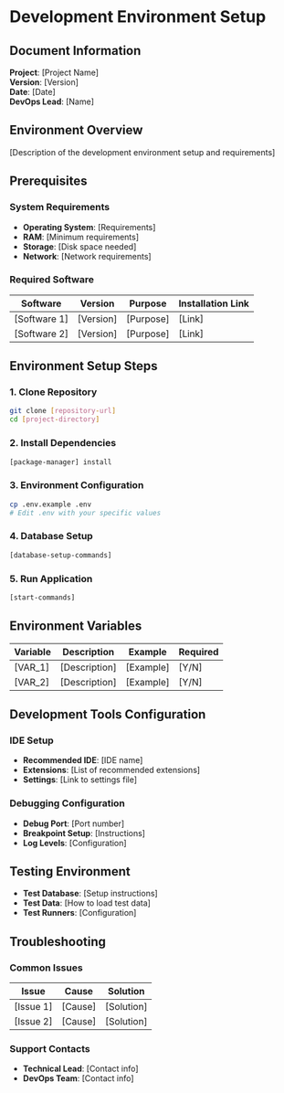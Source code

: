 # Development Environment Setup

## Document Information
**Project**: [Project Name]  
**Version**: [Version]  
**Date**: [Date]  
**DevOps Lead**: [Name]

## Environment Overview
[Description of the development environment setup and requirements]

## Prerequisites

### System Requirements
- **Operating System**: [Requirements]
- **RAM**: [Minimum requirements]
- **Storage**: [Disk space needed]
- **Network**: [Network requirements]

### Required Software
| Software | Version | Purpose | Installation Link |
|----------|---------|---------|-------------------|
| [Software 1] | [Version] | [Purpose] | [Link] |
| [Software 2] | [Version] | [Purpose] | [Link] |

## Environment Setup Steps

### 1. Clone Repository
```bash
git clone [repository-url]
cd [project-directory]
```

### 2. Install Dependencies
```bash
[package-manager] install
```

### 3. Environment Configuration
```bash
cp .env.example .env
# Edit .env with your specific values
```

### 4. Database Setup
```bash
[database-setup-commands]
```

### 5. Run Application
```bash
[start-commands]
```

## Environment Variables
| Variable | Description | Example | Required |
|----------|-------------|---------|----------|
| [VAR_1] | [Description] | [Example] | [Y/N] |
| [VAR_2] | [Description] | [Example] | [Y/N] |

## Development Tools Configuration

### IDE Setup
- **Recommended IDE**: [IDE name]
- **Extensions**: [List of recommended extensions]
- **Settings**: [Link to settings file]

### Debugging Configuration
- **Debug Port**: [Port number]
- **Breakpoint Setup**: [Instructions]
- **Log Levels**: [Configuration]

## Testing Environment
- **Test Database**: [Setup instructions]
- **Test Data**: [How to load test data]
- **Test Runners**: [Configuration]

## Troubleshooting

### Common Issues
| Issue | Cause | Solution |
|-------|-------|----------|
| [Issue 1] | [Cause] | [Solution] |
| [Issue 2] | [Cause] | [Solution] |

### Support Contacts
- **Technical Lead**: [Contact info]
- **DevOps Team**: [Contact info]
